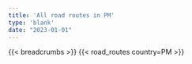 ```yaml
---
title: 'All road routes in PM'
type: 'blank'
date: "2023-01-01"
---
```


{{< breadcrumbs >}}
{{< road_routes country=PM >}}

